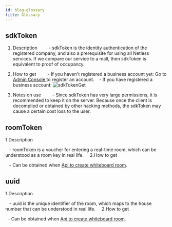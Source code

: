 ```yaml
---
id: blog-glossary
title: Glossary
---
```


## sdkToken

1. Description
    
   - sdkToken is the identity authentication of the registered company, and also a prerequisite for using all Netless services. If we compare our service to a mall, then sdkToken is equivalent to proof of occupancy.

2. How to get
    
   - If you haven't registered a business account yet: Go to <a target="_blank" href="https://console.herewhite.com"> Admin Console </a> to register an account.
   - If you have registered a business account:
   ![sdkTokenGet](/img/sdkTokenGet.jpg)

3. Notes on use
    
   - Since sdkToken has very large permissions, it is recommended to keep it on the server. Because once the client is decompiled or obtained by other hacking methods, the sdkToken may cause a certain cost loss to the user.


## roomToken

1.Description

   - roomToken is a voucher for entering a real-time room, which can be understood as a room key in real life.
   
2.How to get

   - Can be obtained when [Api to create whiteboard room](../server/api/whiteboard-base.md).

## uuid

1.Description

   - uuid is the unique identifier of the room, which maps to the house number that can be understood in real life.
   
2.How to get

  - Can be obtained when [Api to create whiteboard room](../server/api/whiteboard-base.md).